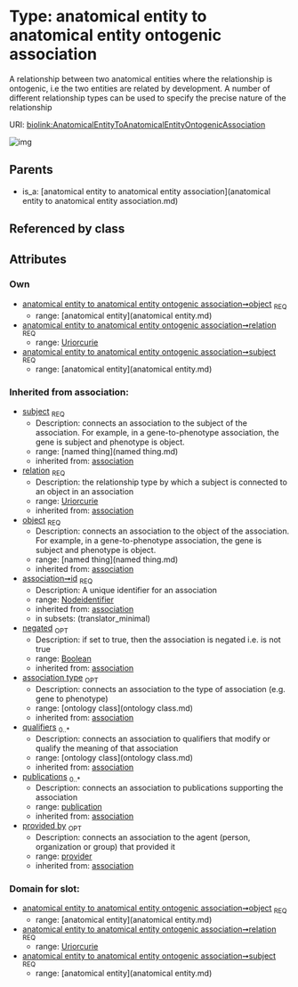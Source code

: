 
# Type: anatomical entity to anatomical entity ontogenic association


A relationship between two anatomical entities where the relationship is ontogenic, i.e the two entities are related by development. A number of different relationship types can be used to specify the precise nature of the relationship

URI: [biolink:AnatomicalEntityToAnatomicalEntityOntogenicAssociation](https://w3id.org/biolink/vocab/AnatomicalEntityToAnatomicalEntityOntogenicAssociation)


![img](http://yuml.me/diagram/nofunky;dir:TB/class/\[Provider]<provided%20by(i)%200..1-%20\[AnatomicalEntityToAnatomicalEntityOntogenicAssociation|relation:uriorcurie;id(i):nodeidentifier;negated(i):boolean%20%3F],%20\[Publication]<publications(i)%200..*-%20\[AnatomicalEntityToAnatomicalEntityOntogenicAssociation],%20\[OntologyClass]<qualifiers(i)%200..*-%20\[AnatomicalEntityToAnatomicalEntityOntogenicAssociation],%20\[OntologyClass]<association%20type(i)%200..1-%20\[AnatomicalEntityToAnatomicalEntityOntogenicAssociation],%20\[AnatomicalEntity]<object%201..1-%20\[AnatomicalEntityToAnatomicalEntityOntogenicAssociation],%20\[AnatomicalEntity]<subject%201..1-%20\[AnatomicalEntityToAnatomicalEntityOntogenicAssociation],%20\[AnatomicalEntityToAnatomicalEntityAssociation]^-\[AnatomicalEntityToAnatomicalEntityOntogenicAssociation])

## Parents

 *  is_a: [anatomical entity to anatomical entity association](anatomical entity to anatomical entity association.md)

## Referenced by class


## Attributes


### Own

 * [anatomical entity to anatomical entity ontogenic association➞object](anatomical_entity_to_anatomical_entity_ontogenic_association_object.md)  <sub>REQ</sub>
    * range: [anatomical entity](anatomical entity.md)
 * [anatomical entity to anatomical entity ontogenic association➞relation](anatomical_entity_to_anatomical_entity_ontogenic_association_relation.md)  <sub>REQ</sub>
    * range: [Uriorcurie](type/Uriorcurie.md)
 * [anatomical entity to anatomical entity ontogenic association➞subject](anatomical_entity_to_anatomical_entity_ontogenic_association_subject.md)  <sub>REQ</sub>
    * range: [anatomical entity](anatomical entity.md)

### Inherited from association:

 * [subject](subject.md)  <sub>REQ</sub>
    * Description: connects an association to the subject of the association. For example, in a gene-to-phenotype association, the gene is subject and phenotype is object.
    * range: [named thing](named thing.md)
    * inherited from: [association](association.md)
 * [relation](relation.md)  <sub>REQ</sub>
    * Description: the relationship type by which a subject is connected to an object in an association
    * range: [Uriorcurie](type/Uriorcurie.md)
    * inherited from: [association](association.md)
 * [object](object.md)  <sub>REQ</sub>
    * Description: connects an association to the object of the association. For example, in a gene-to-phenotype association, the gene is subject and phenotype is object.
    * range: [named thing](named thing.md)
    * inherited from: [association](association.md)
 * [association➞id](association_id.md)  <sub>REQ</sub>
    * Description: A unique identifier for an association
    * range: [Nodeidentifier](type/Nodeidentifier.md)
    * inherited from: [association](association.md)
    * in subsets: (translator_minimal)
 * [negated](negated.md)  <sub>OPT</sub>
    * Description: if set to true, then the association is negated i.e. is not true
    * range: [Boolean](type/Boolean.md)
    * inherited from: [association](association.md)
 * [association type](association_type.md)  <sub>OPT</sub>
    * Description: connects an association to the type of association (e.g. gene to phenotype)
    * range: [ontology class](ontology class.md)
    * inherited from: [association](association.md)
 * [qualifiers](qualifiers.md)  <sub>0..*</sub>
    * Description: connects an association to qualifiers that modify or qualify the meaning of that association
    * range: [ontology class](ontology class.md)
    * inherited from: [association](association.md)
 * [publications](publications.md)  <sub>0..*</sub>
    * Description: connects an association to publications supporting the association
    * range: [publication](publication.md)
    * inherited from: [association](association.md)
 * [provided by](provided_by.md)  <sub>OPT</sub>
    * Description: connects an association to the agent (person, organization or group) that provided it
    * range: [provider](provider.md)
    * inherited from: [association](association.md)

### Domain for slot:

 * [anatomical entity to anatomical entity ontogenic association➞object](anatomical_entity_to_anatomical_entity_ontogenic_association_object.md)  <sub>REQ</sub>
    * range: [anatomical entity](anatomical entity.md)
 * [anatomical entity to anatomical entity ontogenic association➞relation](anatomical_entity_to_anatomical_entity_ontogenic_association_relation.md)  <sub>REQ</sub>
    * range: [Uriorcurie](type/Uriorcurie.md)
 * [anatomical entity to anatomical entity ontogenic association➞subject](anatomical_entity_to_anatomical_entity_ontogenic_association_subject.md)  <sub>REQ</sub>
    * range: [anatomical entity](anatomical entity.md)
